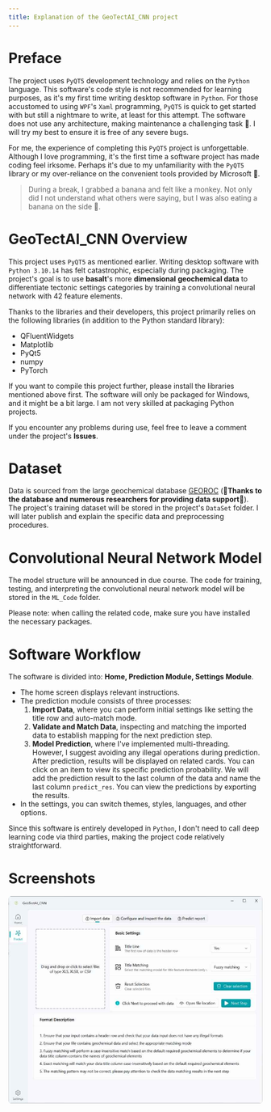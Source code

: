 ```yaml
---
title: Explanation of the GeoTectAI_CNN project
---
```

# Preface

The project uses `PyQT5` development technology and relies on the `Python` language. This software's code style is not recommended for learning purposes, as it's my first time writing desktop software in `Python`. For those accustomed to using `WPF`'s `Xaml` programming, `PyQT5` is quick to get started with but still a nightmare to write, at least for this attempt. The software does not use any architecture, making maintenance a challenging task 🤮. I will try my best to ensure it is free of any severe bugs.

For me, the experience of completing this `PyQT5` project is unforgettable. Although I love programming, it's the first time a software project has made coding feel irksome. Perhaps it's due to my unfamiliarity with the `PyQT5` library or my over-reliance on the convenient tools provided by Microsoft 🤔.

> During a break, I grabbed a banana and felt like a monkey. Not only did I not understand what others were saying, but I was also eating a banana on the side 🍌.

# GeoTectAI_CNN Overview

This project uses `PyQT5` as mentioned earlier. Writing desktop software with `Python 3.10.14` has felt catastrophic, especially during packaging. The project's goal is to use **basalt**'s more **dimensional** **geochemical data** to differentiate tectonic settings categories by training a convolutional neural network with 42 feature elements.

Thanks to the libraries and their developers, this project primarily relies on the following libraries (in addition to the Python standard library):

* QFluentWidgets
* Matplotlib
* PyQt5
* numpy
* PyTorch

If you want to compile this project further, please install the libraries mentioned above first. The software will only be packaged for Windows, and it might be a bit large. I am not very skilled at packaging Python projects.

If you encounter any problems during use, feel free to leave a comment under the project's **Issues**.

# Dataset

Data is sourced from the large geochemical database [GEOROC](http://georoc.mpch-mainz.gwdg.de/georoc/) (🌹**Thanks to the database and numerous researchers for providing data support**🌹). The project's training dataset will be stored in the project's `DataSet` folder. I will later publish and explain the specific data and preprocessing procedures.

# Convolutional Neural Network Model

The model structure will be announced in due course. The code for training, testing, and interpreting the convolutional neural network model will be stored in the `ML_Code` folder.

Please note: when calling the related code, make sure you have installed the necessary packages.

# Software Workflow

The software is divided into: **Home, Prediction Module, Settings Module**.

* The home screen displays relevant instructions.
* The prediction module consists of three processes:
  1. **Import Data**, where you can perform initial settings like setting the title row and auto-match mode.
  2. **Validate and Match Data**, inspecting and matching the imported data to establish mapping for the next prediction step.
  3. **Model Prediction**, where I've implemented multi-threading. However, I suggest avoiding any illegal operations during prediction. After prediction, results will be displayed on related cards. You can click on an item to view its specific prediction probability. We will add the prediction result to the last column of the data and name the last column `predict_res`. You can view the predictions by exporting the results.
* In the settings, you can switch themes, styles, languages, and other options.

Since this software is entirely developed in `Python`, I don't need to call deep learning code via third parties, making the project code relatively straightforward.

# Screenshots
![sc](https://github.com/MaxwellLei/GeoTectAI_CNN/blob/main/GeoTectAI_sc/fig1.jpg)
